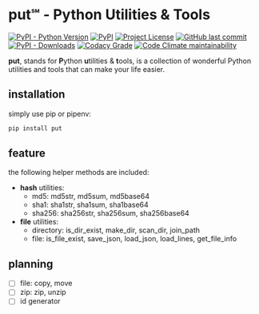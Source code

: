 # put℠ - **P**ython **U**tilities & **T**ools

[![PyPI - Python Version](https://img.shields.io/pypi/pyversions/put?style=flat-square)](https://pypi.org/project/put/)
[![PyPI](https://img.shields.io/pypi/v/put?style=flat-square)](https://pypi.org/project/put/)
[![Project License](https://img.shields.io/pypi/l/put?style=flat-square)](https://github.com/an63/put/blob/master/LICENSE)
[![GitHub last commit](https://img.shields.io/github/last-commit/an63/put?style=flat-square)](https://github.com/an63/put/commits/master)
[![PyPI - Downloads](https://img.shields.io/pypi/dw/put?style=flat-square)](https://pepy.tech/project/put)
[![Codacy Grade](https://img.shields.io/codacy/grade/f1c04ec78a4b45a4b8d95d89c94ba24e?style=flat-square)](https://www.codacy.com/manual/an9an63/put)
[![Code Climate maintainability](https://img.shields.io/codeclimate/maintainability-percentage/an63/put)](https://codeclimate.com/github/an63/put)

**put**, stands for **P**ython **u**tilities & **t**ools, is a collection of wonderful Python utilities and tools that can make your life easier.

## installation

simply use pip or pipenv:

```bash
pip install put
```

## feature

the following helper methods are included:

* **hash** utilities:
    - md5: md5str, md5sum, md5base64
    - sha1: sha1str, sha1sum, sha1base64
    - sha256: sha256str, sha256sum, sha256base64
* **file** utilities:
    - directory: is_dir_exist, make_dir, scan_dir, join_path
    - file: is_file_exist, save_json, load_json, load_lines, get_file_info

## planning

* [ ] file: copy, move
* [ ] zip: zip, unzip
* [ ] id generator

